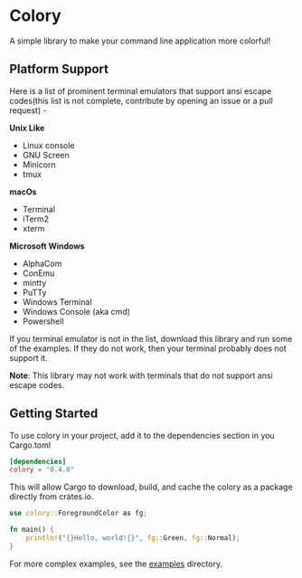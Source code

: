 # Colory
A simple library to make your command line application more colorful!


## Platform Support
Here is a list of prominent terminal emulators that support ansi escape codes(this list is not complete, contribute by opening an issue or a pull request) -


**Unix Like**
* Linux console
* GNU Screen
* Minicorn
* tmux

**macOs**
* Terminal
* iTerm2
* xterm

**Microsoft Windows**
* AlphaCom
* ConEmu
* mintty
* PuTTy
* Windows Terminal
* Windows Console (aka cmd)
* Powershell

If you terminal emulator is not in the list, download this library and run some of the examples.
If they do not work, then your terminal probably does not support it.

**Note**: This library may not work with terminals that do not support ansi escape codes.


## Getting Started
To use colory in your project, add it to the dependencies section in you Cargo.toml

```toml
[dependencies]
colory = "0.4.0"
```
This will allow Cargo to download, build, and cache the colory as a package directly from crates.io.

```rust
use colory::ForegroundColor as fg;

fn main() {
    println!("{}Hello, world!{}", fg::Green, fg::Normal);
}
```
For more complex examples, see the [examples](https://github.com/CoolDeveloper101/colory/tree/master/examples) directory.
